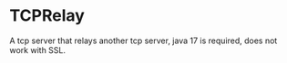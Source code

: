 # TCPRelay
A tcp server that relays another tcp server, java 17 is required, does not work with SSL.
